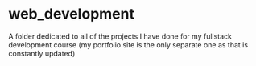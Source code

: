 # web_development
 A folder dedicated to all of the projects I have done for my fullstack development course (my portfolio site is the only separate one as that is constantly updated)
